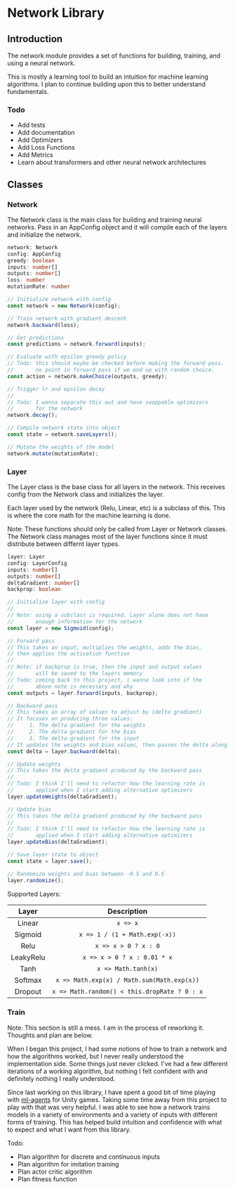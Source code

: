 # Network Library

## Introduction

The network module provides a set of functions for building, training, and using a neural network.

This is mostly a learning tool to build an intuition for machine learning algorithms. I plan to continue building upon this to better understand fundamentals.

### Todo

* Add tests
* Add documentation
* Add Optimizers
* Add Loss Functions
* Add Metrics
* Learn about transformers and other neural network architectures

## Classes

### Network

The Network class is the main class for building and training neural networks. Pass in an AppConfig object and it will compile each of the layers and initialize the network.

```typescript
network: Network
config: AppConfig
greedy: boolean
inputs: number[]
outputs: number[]
loss: number
mutationRate: number

// Initialize network with config
const network = new Network(config);

// Train network with gradient descent
network.backward(loss);

// Get predictions
const predictions = network.forward(inputs);

// Evaluate with epsilon greedy policy
// Todo: this should maybe be checked before making the forward pass.
//       no point in forward pass if we end up with random choice.
const action = network.makeChoice(outputs, greedy);

// Trigger lr and epsilon decay
//
// Todo: I wanna separate this out and have swappable optimizers
//       for the network
network.decay();

// Compile network state into object
const state = network.saveLayers();

// Mutate the weights of the model
network.mutate(mutationRate);

```

### Layer

The Layer class is the base class for all layers in the network. This receives config from the Network class and initializes the layer.

Each layer used by the network (Relu, Linear, etc) is a subclass of this. This is where the core math for the machine learning is done.

Note: These functions should only be called from Layer or Network classes. The Network class manages most of the layer functions since it must distribute between differnt layer types.

```typescript
layer: Layer
config: LayerConfig
inputs: number[]
outputs: number[]
deltaGradient: number[]
backprop: boolean

// Initialize layer with config
//
// Note: using a subclass is required. Layer alone does not have 
//       enough information for the network
const layer = new Sigmoid(config);

// Forward pass
// This takes an input, multiplies the weights, adds the bias, 
// then applies the activation function
//
// Note: if backprop is true, then the input and output values 
//       will be saved to the layers memory
// Todo: coming back to this project, i wanna look into if the 
//       above note is necessary and why
const outputs = layer.forward(inputs, backprop);

// Backward pass
// This takes an array of values to adjust by (delta gradient)
// It focuses on producing three values:
//     1. The delta gradient for the weights
//     2. The delta gradient for the bias
//     3. The delta gradient for the input
// It updates the weights and bias values, then passes the delta along
const delta = layer.backward(delta);

// Update weights
// This takes the delta gradient produced by the backward pass
// 
// Todo: I think I'll need to refactor how the learning rate is 
//       applied when I start adding alternative optimizers
layer.updateWeights(deltaGradient);

// Update bias
// This takes the delta gradient produced by the backward pass
//
// Todo: I think I'll need to refactor how the learning rate is
//       applied when I start adding alternative optimizers
layer.updateBias(deltaGradient);

// Save layer state to object
const state = layer.save();

// Randomize weights and bias between -0.5 and 0.5
layer.randomize();
```

Supported Layers:

| Layer | Description |
| :---: | :---: |
| Linear | ```x => x``` |
| Sigmoid | ```x => 1 / (1 + Math.exp(-x))``` |
| Relu | ```x => x > 0 ? x : 0``` |
| LeakyRelu | ```x => x > 0 ? x : 0.01 * x``` |
| Tanh | ```x => Math.tanh(x)``` |
| Softmax | ```x => Math.exp(x) / Math.sum(Math.exp(x))``` |
| Dropout | ```x => Math.random() < this.dropRate ? 0 : x``` |

### Train

Note: This section is still a mess. I am in the process of reworking it. Thoughts and plan are below.

When I began this project, I had some notions of how to train a network and how the algorithms worked, but I never really understood the implementation side. Some things just never clicked. I've had a few different iterations of a working algorithm, but nothing I felt confident with and definitely nothing I really understood.

Since last working on this library, I have spent a good bit of time playing with [ml-agents](https://github.com/Unity-Technologies/ml-agents) for Unity games. Taking some time away from this project to play with that was very helpful. I was able to see how a network trains models in a variety of environments and a variety of inputs with different forms of training. This has helped build intuition and confidence with what to expect and what I want from this library.

Todo:

* Plan algorithm for discrete and continuous inputs
* Plan algorithm for imitation training
* Plan actor critic algorithm
* Plan fitness function
